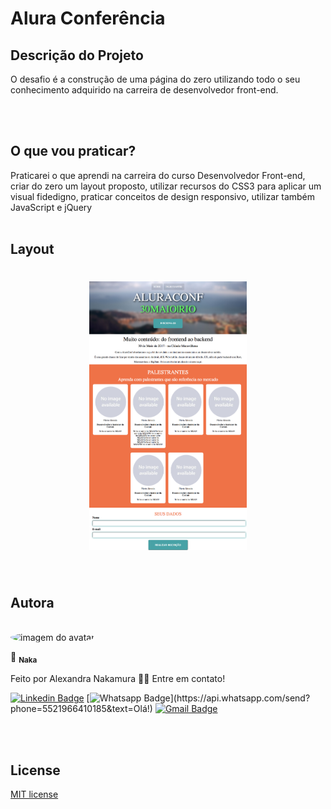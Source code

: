 # Alura Conferência 

## Descrição do Projeto
O desafio é a construção de uma página do zero utilizando todo o seu conhecimento adquirido na carreira de desenvolvedor front-end.

<br>
<br>

## O que vou praticar?
Praticarei o que aprendi na carreira do curso Desenvolvedor Front-end, criar do zero um layout proposto, utilizar recursos do CSS3 para aplicar um visual fidedigno, praticar conceitos de design responsivo, utilizar também JavaScript e jQuery
<br>
<br>

## Layout
<h1 align="center"><img  src="./doc/img/projeto-completo.png" alt="Layout da Alura Conferência" style="width:50%"></h1>
<br>

## Autora
<br>
<img style="border-radius: 50%" src="https://avatars1.githubusercontent.com/u/67131828?s=400&u=c888d029097f2333d1ed889d6400dd534f50fdc7&v=4" width="100px;" alt="imagem do avatar"/>
<br>

📝 <sub><b>Naka</b></sub></a> 

Feito por Alexandra Nakamura 👋🏽 Entre em contato!

[![Linkedin Badge](https://img.shields.io/badge/-Linkedin-blue?style=flat-square&logo=Linkedin&logoColor=white&link=https://www.linkedin.com/in/alexandra-nakamura/)](https://www.linkedin.com/in/alexandra-nakamura/)
[![Whatsapp Badge](https://img.shields.io/badge/-Whatsapp-4CA143?style=flat-square&labelColor=4CA143&logo=whatsapp&logoColor=white&link=https://api.whatsapp.com/send?phone=5521966410185&text=Olá!)](https://api.whatsapp.com/send?phone=5521966410185&text=Olá!)
[![Gmail Badge](https://img.shields.io/badge/-Gmail-c14438?style=flat-square&logo=Gmail&logoColor=white&link=mailto:designernakamura@gmail.com)](mailto:designernakamura@gmail.com)
<br>
<br>

<br>

## License
[MIT license](/licenses)
